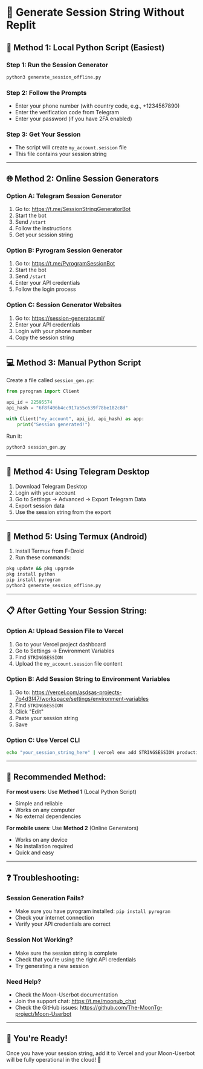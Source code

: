 # 🔑 Generate Session String Without Replit

## 🚀 **Method 1: Local Python Script (Easiest)**

### Step 1: Run the Session Generator
```bash
python3 generate_session_offline.py
```

### Step 2: Follow the Prompts
- Enter your phone number (with country code, e.g., +1234567890)
- Enter the verification code from Telegram
- Enter your password (if you have 2FA enabled)

### Step 3: Get Your Session
- The script will create `my_account.session` file
- This file contains your session string

---

## 🌐 **Method 2: Online Session Generators**

### Option A: Telegram Session Generator
1. Go to: https://t.me/SessionStringGeneratorBot
2. Start the bot
3. Send `/start`
4. Follow the instructions
5. Get your session string

### Option B: Pyrogram Session Generator
1. Go to: https://t.me/PyrogramSessionBot
2. Start the bot
3. Send `/start`
4. Enter your API credentials
5. Follow the login process

### Option C: Session Generator Websites
1. Go to: https://session-generator.ml/
2. Enter your API credentials
3. Login with your phone number
4. Copy the session string

---

## 💻 **Method 3: Manual Python Script**

Create a file called `session_gen.py`:

```python
from pyrogram import Client

api_id = 22595574
api_hash = "6f8f406b4cc917a55c639f78be182c8d"

with Client("my_account", api_id, api_hash) as app:
    print("Session generated!")
```

Run it:
```bash
python3 session_gen.py
```

---

## 📱 **Method 4: Using Telegram Desktop**

1. Download Telegram Desktop
2. Login with your account
3. Go to Settings → Advanced → Export Telegram Data
4. Export session data
5. Use the session string from the export

---

## 🔧 **Method 5: Using Termux (Android)**

1. Install Termux from F-Droid
2. Run these commands:
```bash
pkg update && pkg upgrade
pkg install python
pip install pyrogram
python3 generate_session_offline.py
```

---

## 📋 **After Getting Your Session String:**

### Option A: Upload Session File to Vercel
1. Go to your Vercel project dashboard
2. Go to Settings → Environment Variables
3. Find `STRINGSESSION`
4. Upload the `my_account.session` file content

### Option B: Add Session String to Environment Variables
1. Go to: https://vercel.com/asdsas-projects-7b4d3f47/workspace/settings/environment-variables
2. Find `STRINGSESSION`
3. Click "Edit"
4. Paste your session string
5. Save

### Option C: Use Vercel CLI
```bash
echo "your_session_string_here" | vercel env add STRINGSESSION production --token EzwaE6zJzYuFPeTxRdQxJLUI
```

---

## 🎯 **Recommended Method:**

**For most users**: Use **Method 1** (Local Python Script)
- Simple and reliable
- Works on any computer
- No external dependencies

**For mobile users**: Use **Method 2** (Online Generators)
- Works on any device
- No installation required
- Quick and easy

---

## ❓ **Troubleshooting:**

### Session Generation Fails?
- Make sure you have pyrogram installed: `pip install pyrogram`
- Check your internet connection
- Verify your API credentials are correct

### Session Not Working?
- Make sure the session string is complete
- Check that you're using the right API credentials
- Try generating a new session

### Need Help?
- Check the Moon-Userbot documentation
- Join the support chat: https://t.me/moonub_chat
- Check the GitHub issues: https://github.com/The-MoonTg-project/Moon-Userbot

---

## 🎉 **You're Ready!**

Once you have your session string, add it to Vercel and your Moon-Userbot will be fully operational in the cloud! 🚀